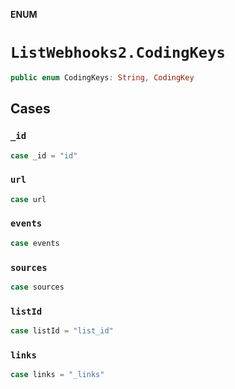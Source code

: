 **ENUM**

# `ListWebhooks2.CodingKeys`

```swift
public enum CodingKeys: String, CodingKey
```

## Cases
### `_id`

```swift
case _id = "id"
```

### `url`

```swift
case url
```

### `events`

```swift
case events
```

### `sources`

```swift
case sources
```

### `listId`

```swift
case listId = "list_id"
```

### `links`

```swift
case links = "_links"
```
